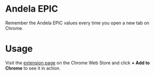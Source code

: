 # Andela EPIC

Remember the Andela EPIC values every time you open a new tab on Chrome.

# Usage

Visit the [extension page](https://chrome.google.com/webstore/detail/andela-epic/kgnpoppdecigambpghlopgjmcchcgfgl) on the Chrome Web Store and click **+ Add to Chrome** to see it in action.